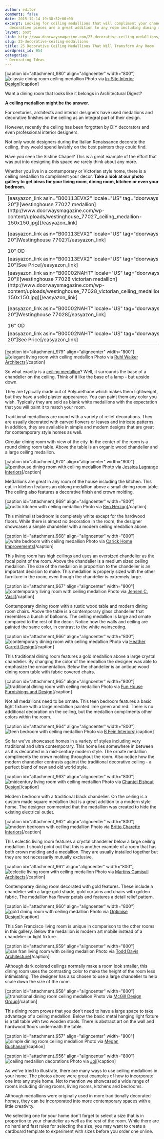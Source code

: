 ```yaml
---
author: editor
comments: false
date: 2015-12-14 19:38:52+00:00
excerpt: Looking for ceiling medallions that will compliment your chandelier? These
  decorative pieces are a great addition to any room including dining rooms.
layout: post
link: http://www.doorwaysmagazine.com/25-decorative-ceiling-medallions/
slug: 25-decorative-ceiling-medallions
title: 25 Decorative Ceiling Medallions That Will Transform Any Room
wordpress_id: 954
categories:
- Decorating Ideas
---
```


[caption id="attachment_980" align="aligncenter" width="800"]![classic dining room ceiling medallion](http://www.doorwaysmagazine.com/wp-content/uploads/classic_dining_room_ceiling_medallion.jpg) Photo via [In-Site Interior Design](http://www.houzz.com/photos/2012177/Penthouse-Apartment-traditional-dining-room-new-york)[/caption]

Want a dining room that looks like it belongs in Architectural Digest?

**A ceiling medallion might be the answer.**

For centuries, architects and interior designers have used medallions and decorative finishes on the ceiling as an integral part of their design. 

However, recently the ceiling has been forgotten by DIY decorators and even professional interior designers.

Not only would designers during the Italian Renaissance decorate the ceiling, they would spend lavishly on the best painters they could find. 

Have you seen the Sistine Chapel? This is a great example of the effort that was put into designing this space we rarely think about any more.

Whether you live in a contemporary or Victorian style home, there is a ceiling medallion to compliment your decor. **Take a look at our photo gallery to get ideas for your living room, dining room, kitchen or even your bedroom.**

<table >
<tr >

<td >[easyazon_link asin="B00113EVX2" locale="US" tag="doorways-20"]![westinghouse 77027 medallion](http://www.doorwaysmagazine.com/wp-content/uploads/westinghouse_77027_ceiling_medallion-150x150.jpg)[/easyazon_link]
</td>

<td >[easyazon_link asin="B00JNC69ME" locale="US" tag="doorways-20"]![ekena millwork attica medallion](http://www.doorwaysmagazine.com/wp-content/uploads/ekena_millwork_attica_ceiling_medallion-150x150.jpg)[/easyazon_link]
</td>

<td >[easyazon_link asin="B00B4G5VSK" locale="US" tag="doorways-20"]![ekena millwork bradford medallion](http://www.doorwaysmagazine.com/wp-content/uploads/ekena_millwork_bradford_ceiling_medallion-150x150.jpg)[/easyazon_link]
</td>

<td >[easyazon_link asin="B008823OR8" locale="US" tag="doorways-20"]![ekena millwork alexa medallion](http://www.doorwaysmagazine.com/wp-content/uploads/ekena_millwork_alexa_ceiling_medallion-150x150.jpg)[/easyazon_link]
</td>
</tr>
<tr >

<td >[easyazon_link asin="B00113EVX2" locale="US" tag="doorways-20"]Westinghouse 77027[/easyazon_link]
</td>

<td >[easyazon_link asin="B00JNC69ME" locale="US" tag="doorways-20"]Ekena Millwork CM12AT Attica[/easyazon_link]
</td>

<td >[easyazon_link asin="B00B4G5VSK" locale="US" tag="doorways-20"]Ekena Millwork CM12BR Bradford[/easyazon_link]
</td>

<td >[easyazon_link asin="B008823OR8" locale="US" tag="doorways-20"]Ekena Millwork CM14AX Alexa[/easyazon_link]
</td>
</tr>
<tr >

<td >10" OD
</td>

<td >11.75" OD
</td>

<td >12.5" OD
</td>

<td >15" OD
</td>
</tr>
<tr >

<td >[easyazon_link asin="B00113EVX2" locale="US" tag="doorways-20"]See Price[/easyazon_link]
</td>

<td >[easyazon_link asin="B00JNC69ME" locale="US" tag="doorways-20"]See Price[/easyazon_link]
</td>

<td >[easyazon_link asin="B00B4G5VSK" locale="US" tag="doorways-20"]See Price[/easyazon_link]
</td>

<td >[easyazon_link asin="B008823OR8" locale="US" tag="doorways-20"]See Price[/easyazon_link]
</td>
</tr>
<tr >

<td >[easyazon_link asin="B00002NAHT" locale="US" tag="doorways-20"]![westinghouse 77028 victorian medallion](http://www.doorwaysmagazine.com/wp-content/uploads/westinghouse_77028_victorian_ceiling_medallion-150x150.jpg)[/easyazon_link]
</td>

<td >[easyazon_link asin="B00B4GBNIC" locale="US" tag="doorways-20"]![ekena millwork diane medallion](http://www.doorwaysmagazine.com/wp-content/uploads/ekena_millwork_diane_ceiling_medallion-150x150.jpg)[/easyazon_link]
</td>

<td >[easyazon_link asin="B00458CRRM" locale="US" tag="doorways-20"]![ekena millwork rotherham medallion](http://www.doorwaysmagazine.com/wp-content/uploads/ekena_millwork_rotherham_ceiling_medallion-150x150.jpg)[/easyazon_link]
</td>

<td >[easyazon_link asin="B004W5GBWA" locale="US" tag="doorways-20"]![ekena millwork benson classic ceiling medallion](http://www.doorwaysmagazine.com/wp-content/uploads/ekena_millwork_benson_classic_ceiling_medallion-150x150.jpg)[/easyazon_link]
</td>
</tr>
<tr >

<td >[easyazon_link asin="B00002NAHT" locale="US" tag="doorways-20"]Westinghouse 77028[/easyazon_link]
</td>

<td >[easyazon_link asin="B00B4GBNIC" locale="US" tag="doorways-20"]Ekena Millwork CM18DI Diane[/easyazon_link]
</td>

<td >[easyazon_link asin="B00458CRRM" locale="US" tag="doorways-20"]Ekena Millwork CM17RO Rotherham[/easyazon_link]
</td>

<td >[easyazon_link asin="B004W5GBWA" locale="US" tag="doorways-20"]Ekena Millwork CM28BE P Benson Classic[/easyazon_link]
</td>
</tr>
<tr >

<td >16" OD
</td>

<td >18" OD
</td>

<td >18" OD
</td>

<td >28.375" OD
</td>
</tr>
<tr >

<td >[easyazon_link asin="B00002NAHT" locale="US" tag="doorways-20"]See Price[/easyazon_link]
</td>

<td >[easyazon_link asin="B00B4GBNIC" locale="US" tag="doorways-20"]See Price[/easyazon_link]
</td>

<td >[easyazon_link asin="B00458CRRM" locale="US" tag="doorways-20"]See Price[/easyazon_link]
</td>

<td >[easyazon_link asin="B004W5GBWA" locale="US" tag="doorways-20"]See Price[/easyazon_link]
</td>
</tr>
</table>



[caption id="attachment_979" align="aligncenter" width="800"]![elegant living room with ceiling medallion](http://www.doorwaysmagazine.com/wp-content/uploads/elegant_living_room_ceiling_medallion.jpg) Photo via [Ruhl Walker Architects](http://www.houzz.com/photos/579417/Boston-Common-House-eclectic-living-room-boston)[/caption]

So what exactly is a [ceiling medallion]( http://www.doorwaysmagazine.com/25-decorative-ceiling-medallions/)? Well, it surrounds the base of a chandelier on the ceiling. Think of it like the base of a lamp - but upside down. 

They are typically made out of Polyurethane which makes them lightweight, but they have a solid plaster appearance. You can paint them any color you wish. Typically they are sold as blank white medallions with the expectation that you will paint it to match your room.

Traditional medallions are round with a variety of relief decorations. They are usually decorated with carved flowers or leaves and intricate patterns. In addition, they are available in simple and modern designs that are great for contemporary style homes as well.



Circular dining room with view of the city. In the center of the room is a round dining room table. Above the table is an organic wood chandelier and a large ceiling medallion.

[caption id="attachment_970" align="aligncenter" width="800"]![penthouse dining room with ceiling medallion](http://www.doorwaysmagazine.com/wp-content/uploads/penthouse_dining_room_ceiling_medallion.jpg) Photo via [Jessica Lagrange Interiors](http://www.houzz.com/photos/295617/Traditional-Dining-Room-traditional-dining-room-other-metro)[/caption]



Medallions are great in any room of the house including the kitchen. This eat-in kitchen features an oblong medallion above a small dining room table. The ceiling also features a decorative finish and crown molding. 

[caption id="attachment_969" align="aligncenter" width="800"]![rustic kitchen with ceiling medallion](http://www.doorwaysmagazine.com/wp-content/uploads/rustic_kitchen_ceiling_medallion.jpg) Photo via [Ben Herzog](http://www.houzz.com/photos/368900/Park-Slope-Brownstone-traditional-kitchen-new-york)[/caption]



This minimalist bedroom is completely white except for the hardwood floors. While there is almost no decoration in the room, the designer showcases a simple chandelier with a modern ceiling medallion above.

[caption id="attachment_968" align="aligncenter" width="800"]![white bedroom with ceiling medallion](http://www.doorwaysmagazine.com/wp-content/uploads/white_bedroom_ceiling_medallion.jpg) Photo via [Carick Home Improvements](http://www.houzz.com/photos/1672689/Beaches-Rebuild-beach-style-bedroom-toronto)[/caption]



This living room has high ceilings and uses an oversized chandelier as the focal point of the room. Above the chandelier is a medium sized ceiling medallion. The size of the medallion in proportion to the chandelier is an important decision to make. This medallion is properly sized with the other furniture in the room, even though the chandelier is extremely large.

[caption id="attachment_967" align="aligncenter" width="800"]![contemporary living room with ceiling medallion](http://www.doorwaysmagazine.com/wp-content/uploads/contemporary_living_room_ceiling_medallion.jpg) Photo via [Jensen C. Vasil](http://www.houzz.com/photos/13054028/9th-and-Hudson-scandinavian-living-room-new-york)[/caption]



Contemporary dining room with a rustic wood table and modern dining room chairs. Above the table is a contemporary glass chandelier that resembles a bunch of balloons. The ceiling medallion is large and ornate compared to the rest of the decor. Notice how the walls and ceiling are painted the same color, in contrast to the white wainscoting. 

[caption id="attachment_966" align="aligncenter" width="800"]![contemporary dining room with ceiling medallion](http://www.doorwaysmagazine.com/wp-content/uploads/contemporary_dining_room_ceiling_medallion.jpg) Photo via [Heather Garrett Design](http://www.houzz.com/photos/12447066/Bespoke-Beauty-contemporary-dining-room-raleigh)[/caption]



This traditional dining room features a gold medallion above a large crystal chandelier. By changing the color of the medallion the designer was able to emphasize the ornamentation. Below the chandelier is an antique wood dining room table with fabric covered chairs.

[caption id="attachment_965" align="aligncenter" width="800"]![traditional dining room with ceiling medallion](http://www.doorwaysmagazine.com/wp-content/uploads/traditional_dining_room_ceiling_medallion.jpg) Photo via [Fun House Furnishings and Design](http://www.houzz.com/photos/1398789/Far-Hills-Family-Home-traditional-dining-room-other-metro)[/caption]



Not all medallions need to be ornate. This teen bedroom features a basic light fixture with a large medallion painted lime green and red. There is no additional decoration on the ceiling, but the medallion compliments other colors within the room.

[caption id="attachment_964" align="aligncenter" width="800"]![teen bedroom with ceiling medallion](http://www.doorwaysmagazine.com/wp-content/uploads/teen_bedroom_ceiling_medallion.jpg) Photo via [B Fein Interiors](http://www.houzz.com/photos/378641/Now-Go-Do-Your-Homework-contemporary-bedroom-new-york)[/caption]



So far we've showcased homes in a variety of styles including very traditional and ultra contemporary. This home lies somewhere in between as it is decorated in a mid-century modern style. The ornate medallion compliments the crown molding throughout the room. Also notice how the modern chandelier contrasts against the traditional decorative ceiling - a perfect blend of new and old world style.

[caption id="attachment_963" align="aligncenter" width="800"]![midcentury living room with ceiling medallion](http://www.doorwaysmagazine.com/wp-content/uploads/midcentury_living_room_ceiling_medallion.jpg) Photo via [Chantel Elshout Design](http://www.houzz.com/photos/10269459/Clapham-Family-Home-contemporary-living-room-london)[/caption]



Modern bedroom with a traditional black chandelier. On the ceiling is a custom made square medallion that is a great addition to a modern style home. The designer commented that the medallion was created to hide the existing electrical outlet.

[caption id="attachment_962" align="aligncenter" width="800"]![modern bedroom with ceiling medallion](http://www.doorwaysmagazine.com/wp-content/uploads/modern_bedroom_ceiling_medallion.jpg) Photo via [Britto Charette Interiors](http://www.houzz.com/photos/1458979/MIAMI-INTERIOR-DESIGN-JADE-OCEAN-contemporary-bedroom-miami)[/caption]



This eclectic living room features a crystal chandelier below a large ceiling medallion. I should point out that this is another example of a room that has both crown molding and a medallion. They are usually installed together but they are not necessarily mutually exclusive.

[caption id="attachment_961" align="aligncenter" width="800"]![eclectic living room with ceiling medallion](http://www.doorwaysmagazine.com/wp-content/uploads/eclectic_living_room_ceiling_medallion.jpg) Photo via [Martins Camisull Architects](http://www.houzz.com/photos/26869405/Evangelist-Rd-eclectic-living-room-london)[/caption]



Contemporary dining room decorated with gold features. These include a chandelier with a large gold shade, gold curtains and chairs with golden fabric. The medallion has flower petals and features a detail relief pattern.

[caption id="attachment_960" align="aligncenter" width="800"]![gold dining room with ceiling medallion](http://www.doorwaysmagazine.com/wp-content/uploads/gold_dining_room_ceiling_medallion.jpg) Photo via [Optimise Design](http://www.houzz.com/photos/897959/Gold-Dining-Room-contemporary-dining-room-other-metro)[/caption]



This San Francisco living room is unique in comparison to the other rooms in this gallery. Below the medallion is modern art mobile instead of a chandelier or light fixture.

[caption id="attachment_959" align="aligncenter" width="800"]![san fran living room with ceiling medallion](http://www.doorwaysmagazine.com/wp-content/uploads/san_fran_living_room_ceiling_medallion.jpg) Photo via [Todd Davis Architecture](http://www.houzz.com/photos/1002221/35-Liberty-contemporary-living-room-san-francisco)[/caption]



Although dark colored ceilings normally make a room look smaller, this dining room uses the contrasting color to make the height of the room less intimidating. The designer has also chosen to use a large chandelier to help scale down the size of the room.

[caption id="attachment_958" align="aligncenter" width="800"]![transitional dining room ceiling medallion](http://www.doorwaysmagazine.com/wp-content/uploads/transitional_dining_room_ceiling_medallion.jpg) Photo via [McGill Design Group](http://www.houzz.com/photos/2562121/wwwmyplumdesigncom-or-wwwmcgilldesignca-transitional-dining-room-other-metro)[/caption]



This dining room proves that you don't need to have a large space to take advantage of a ceiling medallion. Below the basic metal hanging light fixture is a tall table with two wooden stools. There is abstract art on the wall and hardwood floors underneath the table. 

[caption id="attachment_957" align="aligncenter" width="800"]![simple dining room ceiling medallion](http://www.doorwaysmagazine.com/wp-content/uploads/simple_dining_room_ceiling_medallion.jpg) Photo via [Megan Buchanan](http://www.houzz.com/photos/1931624/Le-Marche-St-George-eclectic-dining-room-vancouver)[/caption]



[caption id="attachment_956" align="aligncenter" width="800"]![ceiling medallion decorations](http://www.doorwaysmagazine.com/wp-content/uploads/ceiling_medallion_decorations.jpg) Photo via [Joi](http://www.houzz.com/photos/80584/Eclectic-Living-Room-with-Pops-of-Color-eclectic-living-room-st-louis)[/caption]

As we've tried to illustrate, there are many ways to use ceiling medallions in your home. The photos above were great examples of how to incorporate one into any style home. Not to mention we showcased a wide range of rooms including dining rooms, living rooms, kitchens and bedrooms.

Although medallions were originally used in more traditionally decorated homes, they can be incorporated into more contemporary spaces with a little creativity. 

We selecting one for your home don't forget to select a size that is in proportion to your chandelier as well as the rest of the room. While there are no hard and fast rules for selecting the size, you may want to create a cardboard template to experiment with sizes before you order one online.
